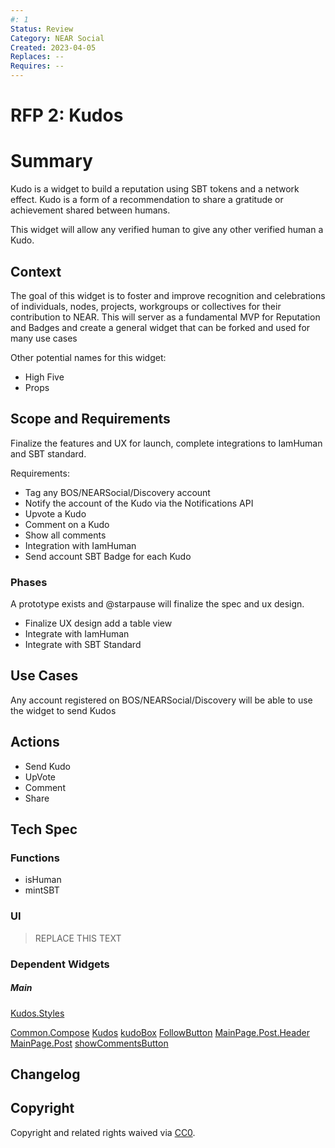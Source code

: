 ```yaml
---
#: 1
Status: Review
Category: NEAR Social
Created: 2023-04-05
Replaces: --
Requires: --
---
```


# RFP 2: Kudos

# Summary

Kudo is a widget to build a reputation using SBT tokens and a network effect. Kudo is a form of a recommendation to share a gratitude or achievement shared between humans.

This widget will allow any verified human to give any other verified human a Kudo.

## Context

The goal of this widget is to foster and improve recognition and celebrations of individuals, nodes, projects, workgroups or collectives for their contribution to NEAR.
This will server as a fundamental MVP for Reputation and Badges and create a general widget that can be forked and used for many use cases

Other potential names for this widget:

- High Five
- Props

## Scope and Requirements

Finalize the features and UX for launch, complete integrations to IamHuman and SBT standard.

Requirements:

- Tag any BOS/NEARSocial/Discovery account
- Notify the account of the Kudo via the Notifications API
- Upvote a Kudo
- Comment on a Kudo
- Show all comments
- Integration with IamHuman
- Send account SBT Badge for each Kudo

### Phases

A prototype exists and @starpause will finalize the spec and ux design.

- Finalize UX design add a table view
- Integrate with IamHuman
- Integrate with SBT Standard

## Use Cases

Any account registered on BOS/NEARSocial/Discovery will be able to use the widget to send Kudos

## Actions

- Send Kudo
- UpVote
- Comment
- Share

## Tech Spec

### Functions

- isHuman
- mintSBT

### UI

> REPLACE THIS TEXT

### Dependent Widgets

<!-- Does the widget interact with other widgets? -->

##### Main

[Kudos.Styles](https://near.social/#/neardigitalcollective.near/widget/Kudos.Styles)

[Common.Compose](https://near.social/#/neardigitalcollective.near/widget/Common.Compose)
[Kudos](https://near.social/#/neardigitalcollective.near/widget/Kudos)
[kudoBox](https://near.social/#/neardigitalcollective.near/widget/kudoBox)
[FollowButton](https://near.social/#/neardigitalcollective.near/widget/FollowButton)
[MainPage.Post.Header](https://near.social/#/neardigitalcollective.near/widget/MainPage.Post.Header)
[MainPage.Post](https://near.social/#/neardigitalcollective.near/widget/MainPage.Post)
[showCommentsButton](https://near.social/#/neardigitalcollective.near/widget/showCommentsButton)

## Changelog

## Copyright

Copyright and related rights waived via [CC0](https://creativecommons.org/publicdomain/zero/1.0/).
